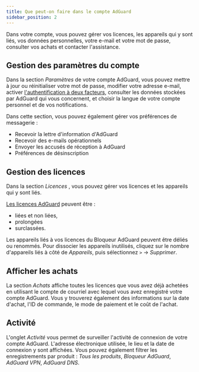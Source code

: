 ```yaml
---
title: Que peut-on faire dans le compte AdGuard
sidebar_position: 2
---
```


Dans votre compte, vous pouvez gérer vos licences, les appareils qui y sont liés, vos données personnelles, votre e-mail et votre mot de passe, consulter vos achats et contacter l'assistance.

## Gestion des paramètres du compte

Dans la section *Paramètres* de votre compte AdGuard, vous pouvez mettre à jour ou réinitialiser votre mot de passe, modifier votre adresse e-mail, activer [l'authentification à deux facteurs](../2fa), consulter les données stockées par AdGuard qui vous concernent, et choisir la langue de votre compte personnel et de vos notifications.

Dans cette section, vous pouvez également gérer vos préférences de messagerie :

- Recevoir la lettre d'information d'AdGuard
- Recevoir des e-mails opérationnels
- Envoyer les accusés de réception à AdGuard
- Préférences de désinscription

## Gestion des licences

Dans la section *Licences* , vous pouvez gérer vos licences et les appareils qui y sont liés.

[Les licences AdGuard](../../license/what-is) peuvent être :

- liées et non liées,
- prolongées
- surclassées.

Les appareils liés à vos licences du Bloqueur AdGuard peuvent être déliés ou renommés. Pour dissocier les appareils inutilisés, cliquez sur le nombre d'appareils liés à côté de *Appareils*, puis sélectionnez `>` → *Supprimer*.

## Afficher les achats

La section *Achats* affiche toutes les licences que vous avez déjà achetées en utilisant le compte de courriel avec lequel vous avez enregistré votre compte AdGuard. Vous y trouverez également des informations sur la date d'achat, l'ID de commande, le mode de paiement et le coût de l'achat.

## Activité

L'onglet *Activité* vous permet de surveiller l'activité de connexion de votre compte AdGuard. L'adresse électronique utilisée, le lieu et la date de connexion y sont affichées. Vous pouvez également filtrer les enregistrements par produit : *Tous les produits*, *Bloqueur AdGuard*, *AdGuard VPN*, *AdGuard DNS*.
